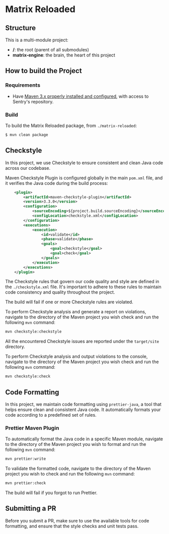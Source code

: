 # Matrix Reloaded

## Structure

This is a multi-module project:

* **/**: the root (parent of all submodules)
* **matrix-engine**: the brain, the heart of this project

## How to build the Project

### Requirements

* Have [Maven 3.x properly installed and configured](http://alpha.internal.sentrysoftware.net/lecloud/x/TwJn), with access to Sentry's repository.

### Build

To build the Matrix Reloaded package, from `./matrix-reloaded`:

```sh
$ mvn clean package
```

## Checkstyle

In this project, we use Checkstyle to ensure consistent and clean Java code across our codebase. 

Maven Checkstyle Plugin is configured globally in the main `pom.xml` file, and it verifies the Java code during the build process:

```xml
	<plugin>
		<artifactId>maven-checkstyle-plugin</artifactId>
		<version>3.3.0</version>
		<configuration>
			<sourceEncoding>${project.build.sourceEncoding}</sourceEncoding>
			<configLocation>checkstyle.xml</configLocation>
		</configuration>
		<executions>
			<execution>
				<id>validate</id>
				<phase>validate</phase>
				<goals>
					<goal>checkstyle</goal>
					<goal>check</goal>
				</goals>
			</execution>
		</executions>
	</plugin>
```

The Checkstyle rules that govern our code quality and style are defined in the `./checkstyle.xml` file. It's important to adhere to these rules to maintain code consistency and quality throughout the project.

The build will fail if one or more Checkstyle rules are violated.

To perform Checkstyle analysis and generate a report on violations, navigate to the directory of the Maven project you wish check and run the following `mvn` command:

```bash
mvn checkstyle:checkstyle
```

All the encountered Checkstyle issues are reported under the `target/site` directory.

To perform Checkstyle analysis and output violations to the console, navigate to the directory of the Maven project you wish check and run the following `mvn` command:

```bash
mvn checkstyle:check
```

## Code Formatting

In this project, we maintain code formatting using `prettier-java`, a tool that helps ensure clean and consistent Java code. It automatically formats your code according to a predefined set of rules.

### Prettier Maven Plugin

To automatically format the Java code in a specific Maven module, navigate to the directory of the Maven project you wish to format and run the following `mvn` command:

```bash
mvn prettier:write
```

To validate the formatted code, navigate to the directory of the Maven project you wish to check and run the following `mvn` command:

```bash
mvn prettier:check
```

The build will fail if you forgot to run Prettier.

## Submitting a PR

Before you submit a PR, make sure to use the available tools for code formatting, and ensure that the style checks and unit tests pass.
